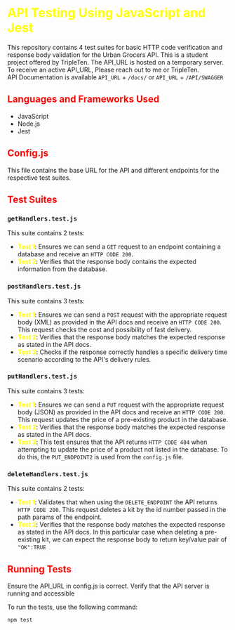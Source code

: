 # <span style="color:yellow">API Testing Using JavaScript and Jest</span>

This repository contains 4 test suites for basic HTTP code verification and response body validation for the Urban Grocers API. This is a student project offered by TripleTen. The API_URL is hosted on a temporary server. To receive an active API_URL, Please reach out to me or TripleTen.<br>
API Documentation is available `API_URL` + `/docs/` or `API_URL` + `/API/SWAGGER` 

## <span style="color:red"> Languages and Frameworks Used</span>

- JavaScript
- Node.js
- Jest

## <span style="color:red">Config.js</span>

This file contains the base URL for the API and different endpoints for the respective test suites.

## <span style="color:Red"> Test Suites</span>

### `getHandlers.test.js`

This suite contains 2 tests:
- **<span style="color:yellow">Test 1**:</span> Ensures we can send a `GET` request to an endpoint containing a database and receive an `HTTP CODE 200`.
- **<span style="color:yellow">Test 2**:</span> Verifies that the response body contains the expected information from the database.

### `postHandlers.test.js`

This suite contains 3 tests:
- **<span style="color:yellow">Test 1**:</span> Ensures we can send a `POST` request with the appropriate request body (XML) as provided in the API docs and receive an `HTTP CODE 200`. This request checks the cost and possibility of fast delivery.
- **<span style="color:yellow">Test 2**:</span> Verifies that the response body matches the expected response as stated in the API docs.
- **<span style="color:yellow">Test 3**:</span> Checks if the response correctly handles a specific delivery time scenario according to the API's delivery rules.

### `putHandlers.test.js`

This suite contains 3 tests:
- **<span style="color:yellow">Test 1**:</span>
Ensures we can send a `PUT` request with the appropriate request body (JSON) as provided in the API docs and receive an `HTTP CODE 200`. This request updates the price of a pre-existing product in the database.
- **<span style="color:yellow">Test 2**:</span> 
Verifies that the response body matches the expected response as stated in the API docs.
- **<span style="color:yellow">Test 3**:</span> This test ensures that the API returns `HTTP CODE 404` when attempting to update the price of a product not listed in the database. To do this, the `PUT_ENDPOINT2` is used from the `config.js` file. 

### `deleteHandlers.test.js`
This suite contains 2 tests:
- **<span style="color:yellow">Test 1**:</span> Validates that when using the `DELETE_ENDPOINT` the API returns `HTTP CODE 200`. This request deletes a kit by the id number passed in the path params of the endpoint. 
- **<span style="color:yellow">Test 2**:</span>
Verifies that the response body matches the expected response as stated in the API docs. In this particular case when deleting a pre-existing kit, we can expect the response body to return key/value pair of `"OK":TRUE`
## <span style="color:red">Running Tests</span>
Ensure the API_URL in config.js is correct.
Verify that the API server is running and accessible



To run the tests, use the following command:

```bash
npm test
